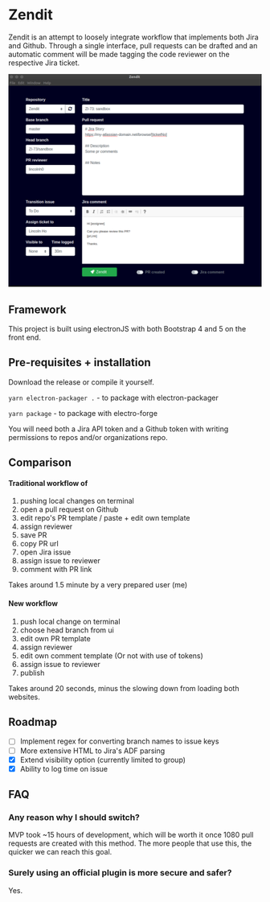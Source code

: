 # Zendit
Zendit is an attempt to loosely integrate workflow that implements both Jira and Github. Through a single interface, pull requests can be drafted and an automatic comment will be made tagging the code reviewer on the respective Jira ticket.

![demo](./demo.png)

## Framework
This project is built using electronJS with both Bootstrap 4 and 5 on the front end. 

## Pre-requisites + installation
Download the release or compile it yourself.

`yarn electron-packager .` - to package with electron-packager

`yarn package` - to package with electro-forge

You will need both a Jira API token and a Github token with writing permissions to repos and/or organizations repo.

## Comparison 

#### Traditional workflow of 
1. pushing local changes on terminal
2. open a pull request on Github
3. edit repo's PR template / paste + edit own template
4. assign reviewer
5. save PR
6. copy PR url
7. open Jira issue
8. assign issue to reviewer
9. comment with PR link

Takes around 1.5 minute by a very prepared user (me)

#### New workflow
1. push local change on terminal
2. choose head branch from ui
3. edit own PR template
4. assign reviewer
5. edit own comment template (Or not with use of tokens)
6. assign issue to reviewer
7. publish

Takes around 20 seconds, minus the slowing down from loading both websites.

## Roadmap
- [ ] Implement regex for converting branch names to issue keys
- [ ] More extensive HTML to Jira's ADF parsing
- [x] Extend visibility option (currently limited to group)
- [x] Ability to log time on issue

## FAQ
### Any reason why I should switch?

MVP took ~15 hours of development, which will be worth it once 1080 pull requests are created with this method. The more people that use this, the quicker we can reach this goal.


### Surely using an official plugin is more secure and safer?

Yes.

